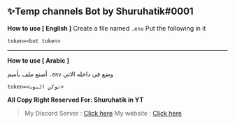 ## ✨Temp channels Bot by Shuruhatik#0001
**How to use [ English ]**
Create a file named `.env` Put the following in it

```
token=<bot token>
```

---

**How to use [ Arabic ]**

أصنع ملف بأسم `.env` وضع في داخله الاتي

```
token=<توكن البوت>
```
**All Copy Right Reserved For: Shuruhatik  in YT**
> My Discord Server : [Click here](https://dsc.gg/shuruhatik)
> My website : [Click here](https://www.shuruhatik.xyz/)